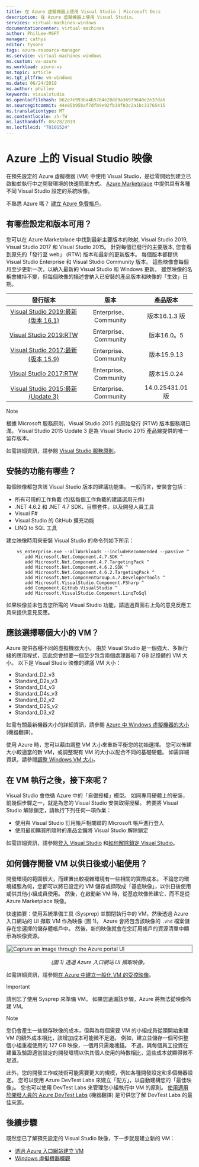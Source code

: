 ```yaml
---
title: 在 Azure 虛擬機器上使用 Visual Studio | Microsoft Docs
description: 在 Azure 虛擬機器上使用 Visual Studio。
services: virtual-machines-windows
documentationcenter: virtual-machines
author: PhilLee-MSFT
manager: cathys
editor: tysonn
tags: azure-resource-manager
ms.service: virtual-machines-windows
ms.custom: vs-azure
ms.workload: azure-vs
ms.topic: article
ms.tgt_pltfrm: vm-windows
ms.date: 06/24/2019
ms.author: phillee
keywords: visualstudio
ms.openlocfilehash: b62e7e993ba4b5784e28dd9a36979640e2e37da6
ms.sourcegitcommit: 44e85b95baf7dfb9e92fb38f03c2a1bc31765415
ms.translationtype: MT
ms.contentlocale: zh-TW
ms.lasthandoff: 08/28/2019
ms.locfileid: "70101524"
---
```

# <a name="visual-studio-images-on-azure"></a>Azure 上的 Visual Studio 映像
在預先設定的 Azure 虛擬機器 (VM) 中使用 Visual Studio，是從零開始到建立已啟動並執行中之開發環境的快速簡單方式。 [Azure Marketplace](https://azuremarketplace.microsoft.com/marketplace/apps/category/compute?filters=virtual-machine-images%3Bmicrosoft%3Bwindows&page=1&subcategories=application-infrastructure) 中提供具有各種不同 Visual Studio 設定的系統映像。

不熟悉 Azure 嗎？ [建立 Azure 免費帳戶](https://azure.microsoft.com/free)。

## <a name="what-configurations-and-versions-are-available"></a>有哪些設定和版本可用？
您可以在 Azure Marketplace 中找到最新主要版本的映射, Visual Studio 2019, Visual Studio 2017 和 Visual Studio 2015。  針對每個已發行的主要版本, 您會看到原先的「發行至 web」 (RTW) 版本和最新的更新版本。  每個版本都提供 Visual Studio Enterprise 和 Visual Studio Community 版本。  這些映像會每個月至少更新一次，以納入最新的 Visual Studio 和 Windows 更新。  雖然映像的名稱會維持不變，但每個映像的描述會納入已安裝的產品版本和映像的「生效」日期。

| 發行版本                                                                                                                                                | 版本              | 產品版本   |
|:--------------------------------------------------------------------------------------------------------------------------------------------------------------:|:---------------------:|:-----------------:|
| [Visual Studio 2019:最新 (版本 16.1)](https://azuremarketplace.microsoft.com/marketplace/apps/microsoftvisualstudio.visualstudio2019latest?tab=Overview) | Enterprise、Community | 版本16.1.3 版    |
| [Visual Studio 2019:RTW](https://azuremarketplace.microsoft.com/marketplace/apps/microsoftvisualstudio.visualstudio2019?tab=Overview)                         | Enterprise、Community | 版本16.0。5    |
| [Visual Studio 2017:最新 (版本 15.9)](https://azuremarketplace.microsoft.com/marketplace/apps/microsoftvisualstudio.visualstudio?tab=Overview)           | Enterprise、Community | 版本15.9.13   |
| [Visual Studio 2017:RTW](https://azuremarketplace.microsoft.com/marketplace/apps/microsoftvisualstudio.visualstudio?tab=Overview)                             | Enterprise、Community | 版本15.0.24   |
| [Visual Studio 2015:最新 (Update 3)](https://azuremarketplace.microsoft.com/marketplace/apps/microsoftvisualstudio.visualstudio?tab=Overview)               | Enterprise、Community | 14.0.25431.01 版 |

> [!NOTE]
> 根據 Microsoft 服務原則，Visual Studio 2015 的原始發行 (RTW) 版本服務期已滿。 Visual Studio 2015 Update 3 是為 Visual Studio 2015 產品線提供的唯一留存版本。

如需詳細資訊，請參閱 [Visual Studio 服務原則](https://www.visualstudio.com/productinfo/vs-servicing-vs)。

## <a name="what-features-are-installed"></a>安裝的功能有哪些？
每個映像都包含該 Visual Studio 版本的建議功能集。 一般而言，安裝會包括：

* 所有可用的工作負載 (包括每個工作負載的建議選用元件)
* .NET 4.6.2 和 .NET 4.7 SDK、目標套件，以及開發人員工具
* Visual F#
* Visual Studio 的 GitHub 擴充功能
* LINQ to SQL 工具

建立映像時用來安裝 Visual Studio 的命令列如下所示：

```
    vs_enterprise.exe --allWorkloads --includeRecommended --passive ^
       add Microsoft.Net.Component.4.7.SDK ^
       add Microsoft.Net.Component.4.7.TargetingPack ^ 
       add Microsoft.Net.Component.4.6.2.SDK ^
       add Microsoft.Net.Component.4.6.2.TargetingPack ^
       add Microsoft.Net.ComponentGroup.4.7.DeveloperTools ^
       add Microsoft.VisualStudio.Component.FSharp ^
       add Component.GitHub.VisualStudio ^
       add Microsoft.VisualStudio.Component.LinqToSql
```

如果映像並未包含您所需的 Visual Studio 功能，請透過頁面右上角的意見反應工具來提供意見反應。

## <a name="what-size-vm-should-i-choose"></a>應該選擇哪個大小的 VM？
Azure 提供各種不同的虛擬機器大小。 由於 Visual Studio 是一個強大、多執行緒的應用程式，因此您會想要一個至少包含兩個處理器和 7 GB 記憶體的 VM 大小。 以下是 Visual Studio 映像的建議 VM 大小：

   * Standard_D2_v3
   * Standard_D2s_v3
   * Standard_D4_v3
   * Standard_D4s_v3
   * Standard_D2_v2
   * Standard_D2S_v2
   * Standard_D3_v2
    
如需有關最新機器大小的詳細資訊，請參閱 [Azure 中 Windows 虛擬機器的大小](/azure/virtual-machines/windows/sizes) \(機器翻譯\)。

使用 Azure 時，您可以藉由調整 VM 大小來重新平衡您的初始選擇。 您可以佈建大小較適當的新 VM，或調整現有 VM 的大小以配合不同的基礎硬體。 如需詳細資訊，請參閱[調整 Windows VM 大小](/azure/virtual-machines/windows/resize-vm)。

## <a name="after-the-vm-is-running-whats-next"></a>在 VM 執行之後，接下來呢？
Visual Studio 會依循 Azure 中的「自備授權」模型。 如同專用硬體上的安裝，前幾個步驟之一，就是為您的 Visual Studio 安裝取得授權。 若要將 Visual Studio 解除鎖定，請執行下列任何一項作業：
- 使用與 Visual Studio 訂用帳戶相關聯的 Microsoft 帳戶進行登入 
- 使用最初購買所隨附的產品金鑰將 Visual Studio 解除鎖定

如需詳細資訊，請參閱[登入 Visual Studio](/visualstudio/ide/signing-in-to-visual-studio) 和[如何解除鎖定 Visual Studio](/visualstudio/ide/how-to-unlock-visual-studio)。

## <a name="how-do-i-save-the-development-vm-for-future-or-team-use"></a>如何儲存開發 VM 以供日後或小組使用？

開發環境的範圍很大，而建置出較複雜環境有一些相關的實際成本。 不論您的環境組態為何，您都可以將已設定的 VM 儲存或擷取成「基底映像」，以供日後使用或供其他小組成員使用。 然後，在啟動新 VM 時，從基底映像佈建它，而不是從 Azure Marketplace 映像。

快速摘要：使用系統準備工具 (Sysprep) 並關閉執行中的 VM，然後透過 Azure 入口網站的 UI 擷取 VM 作為映像 (圖 1)。 Azure 會將包含該映像的 `.vhd` 檔案儲存在您選擇的儲存體帳戶中。 然後，新的映像就會在您訂用帳戶的資源清單中顯示為映像資源。

<img src="media/using-visual-studio-vm/capture-vm.png" alt="Capture an image through the Azure portal UI" style="border:3px solid Silver; display: block; margin: auto;"><center> *(圖 1) 透過 Azure 入口網站 UI 擷取映像。* </center>

如需詳細資訊，請參閱[在 Azure 中建立一般化 VM 的受控映像](/azure/virtual-machines/windows/capture-image-resource)。

> [!IMPORTANT]
> 請別忘了使用 Sysprep 來準備 VM。 如果您遺漏該步驟，Azure 將無法從映像佈建 VM。

> [!NOTE]
> 您仍會產生一些儲存映像的成本，但與為每個需要 VM 的小組成員從頭開始重建 VM 的額外成本相比，該增加成本可能微不足道。 例如，建立並儲存一個可供整個小組重複使用的 127 GB 映像，一個月只需幾塊錢。 不過，與每個員工投資在建置及驗證適當設定的開發環境以供其個人使用的時數相比，這些成本就顯得微不足道。

此外，您的開發工作或技術可能需要更大的規模，例如各種開發設定和多個機器設定。 您可以使用 Azure DevTest Labs 來建立「配方」，以自動建構您的「最佳映像」。 您也可以使用 DevTest Labs 來管理您小組執行中 VM 的原則。 [使用適用於開發人員的 Azure DevTest Labs](/azure/devtest-lab/devtest-lab-developer-lab) \(機器翻譯\) 是可供您了解 DevTest Labs 的最佳來源。

## <a name="next-steps"></a>後續步驟
既然您已了解預先設定的 Visual Studio 映像，下一步就是建立新的 VM：

* [透過 Azure 入口網站建立 VM](quick-create-portal.md)
* [Windows 虛擬機器概觀](overview.md)
